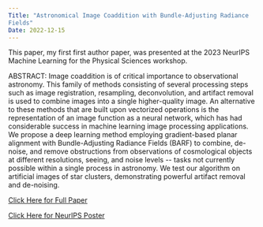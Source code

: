 ```yaml
---
Title: "Astronomical Image Coaddition with Bundle-Adjusting Radiance 
Fields"
Date: 2022-12-15
---
```


This paper, my first first author paper, was presented at the 2023 NeurIPS 
Machine Learning for the Physical Sciences workshop.

ABSTRACT: Image coaddition is of critical importance to observational 
astronomy. This family of methods consisting of several processing 
steps such as image registration, resampling, deconvolution, and 
artifact removal is used to combine images into a single 
higher-quality image. An alternative to these methods that are built 
upon vectorized operations is the representation of an image 
function as a neural network, which has had considerable success in 
machine learning image processing applications. We propose a deep 
learning method employing gradient-based planar alignment with 
Bundle-Adjusting Radiance Fields (BARF) to combine, de-noise, and 
remove obstructions from observations of cosmological objects at 
different resolutions, seeing, and noise levels -- tasks not 
currently possible within a single process in astronomy. We test our 
algorithm on artificial images of star clusters, demonstrating 
powerful artifact removal and de-noising.

[Click Here for Full 
Paper](https://ml4physicalsciences.github.io/2022/files/NeurIPS_ML4PS_2022_21.pdf) 

[Click Here for NeurIPS 
Poster](https://nips.cc/media/PosterPDFs/NeurIPS%202022/56945.png?t=1668905735.8337827)
